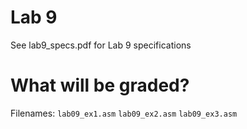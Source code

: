 # Lab 9
See lab9_specs.pdf for Lab 9 specifications

# What will be graded?
Filenames: `lab09_ex1.asm` `lab09_ex2.asm` `lab09_ex3.asm`